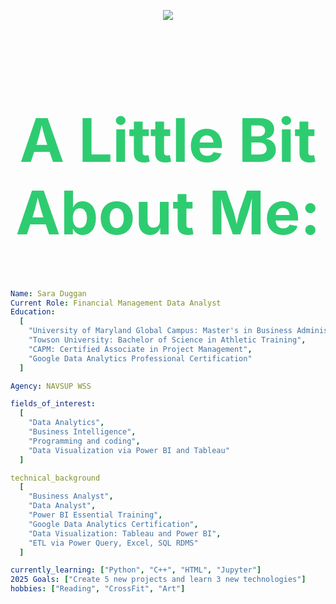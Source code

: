 <p align="center">
<img src="https://capsule-render.vercel.app/api?type=waving&color=0:EEFF00,100:a82da8&height=250&section=header&text=&#x1F44B%0HHi%20there,%20I'm%20Sara&fontSize=50" />
<header>
  <h1 style="font-size: 6rem; color: #2ecc71">A Little Bit About Me:</h1>
</header>


```yaml
Name: Sara Duggan
Current Role: Financial Management Data Analyst 
Education:
  [
    "University of Maryland Global Campus: Master's in Business Administration",
    "Towson University: Bachelor of Science in Athletic Training",
    "CAPM: Certified Associate in Project Management",
    "Google Data Analytics Professional Certification"
  ]

Agency: NAVSUP WSS

fields_of_interest:
  [
    "Data Analytics",
    "Business Intelligence",
    "Programming and coding",
    "Data Visualization via Power BI and Tableau"
  ]

technical_background
  [
    "Business Analyst",
    "Data Analyst",
    "Power BI Essential Training",
    "Google Data Analytics Certification",
    "Data Visualization: Tableau and Power BI",
    "ETL via Power Query, Excel, SQL RDMS"
  ]

currently_learning: ["Python", "C++", "HTML", "Jupyter"]
2025 Goals: ["Create 5 new projects and learn 3 new technologies"]
hobbies: ["Reading", "CrossFit", "Art"]          
 ```


